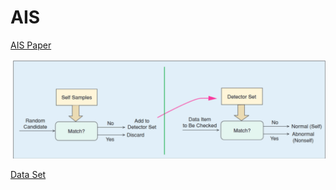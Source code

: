 # AIS

[AIS Paper](https://www.researchgate.net/figure/The-basic-Negative-Selection-Algorithm-NSA-4-in-similar-to-any-two-step-supervised_fig1_350791763)


<img src="https://raw.githubusercontent.com/williamedwardhahn/AIS/main/Screenshot%202024-09-05%20172000.png" width = 700>

[Data Set](https://colab.research.google.com/drive/1GQEQn9-kMGSvk-vwmVY_H0bLT9F-DInG?usp=sharing)
